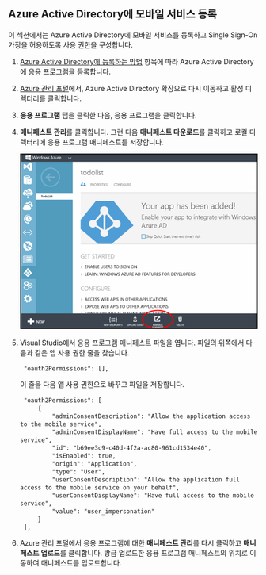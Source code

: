 ﻿## <a name="register-mobile-service-aad"></a>Azure Active Directory에 모바일 서비스 등록


이 섹션에서는 Azure Active Directory에 모바일 서비스를 등록하고 Single Sign-On 가장을 허용하도록 사용 권한을 구성합니다.

1. [Azure Active Directory에 등록하는 방법] 항목에 따라 Azure Active Directory에 응용 프로그램을 등록합니다.

2. [Azure 관리 포털]에서, Azure Active Directory 확장으로 다시 이동하고 활성 디렉터리를 클릭합니다.

3. **응용 프로그램** 탭을 클릭한 다음, 응용 프로그램을 클릭합니다.

4. **매니페스트 관리**를 클릭합니다. 그런 다음 **매니페스트 다운로드**를 클릭하고 로컬 디렉터리에 응용 프로그램 매니페스트를 저장합니다.

   ![](./media/mobile-services-dotnet-adal-register-service/mobile-services-aad-app-manage-manifest.png)

5. Visual Studio에서 응용 프로그램 매니페스트 파일을 엽니다. 파일의 위쪽에서 다음과 같은 앱 사용 권한 줄을 찾습니다.

        "oauth2Permissions": [],

    이 줄을 다음 앱 사용 권한으로 바꾸고 파일을 저장합니다.

        "oauth2Permissions": [
            {
                "adminConsentDescription": "Allow the application access to the mobile service",
                "adminConsentDisplayName": "Have full access to the mobile service",
                "id": "b69ee3c9-c40d-4f2a-ac80-961cd1534e40",
                "isEnabled": true,
                "origin": "Application",
                "type": "User",
                "userConsentDescription": "Allow the application full access to the mobile service on your behalf",
                "userConsentDisplayName": "Have full access to the mobile service",
                "value": "user_impersonation"
            }
        ],

6. Azure 관리 포털에서 응용 프로그램에 대한 **매니페스트 관리**를 다시 클릭하고 **매니페스트 업로드**를 클릭합니다.  방금 업로드한 응용 프로그램 매니페스트의 위치로 이동하여 매니페스트를 업로드합니다.

<!-- URLs. -->
[Azure Active Directory에 등록하는 방법]: /ko-kr/documentation/articles/mobile-services-how-to-register-active-directory-authentication/
[Azure 관리 포털]: https://manage.windowsazure.com/


<!--HONumber=42-->
